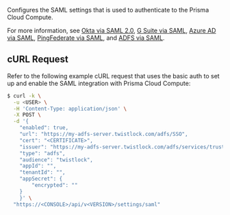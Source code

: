 Configures the SAML settings that is used to authenticate to the Prisma Cloud Compute.

For more information, see [Okta via SAML 2.0](https://docs.paloaltonetworks.com/prisma/prisma-cloud/30/prisma-cloud-compute-edition-admin/authentication/saml), [G Suite via SAML](https://docs.paloaltonetworks.com/prisma/prisma-cloud/30/prisma-cloud-compute-edition-admin/authentication/saml_google_g_suite), [Azure AD via SAML](https://docs.paloaltonetworks.com/prisma/prisma-cloud/30/prisma-cloud-compute-edition-admin/authentication/saml_azure_active_directory), [PingFederate via SAML](https://docs.paloaltonetworks.com/prisma/prisma-cloud/30/prisma-cloud-compute-edition-admin/authentication/saml_ping_federate), and [ADFS via SAML](https://docs.paloaltonetworks.com/prisma/prisma-cloud/30/prisma-cloud-compute-edition-admin/authentication/saml_active_directory_federation_services).

## cURL Request

Refer to the following example cURL request that uses the basic auth to set up and enable the SAML integration with Prisma Cloud Compute:

```bash
$ curl -k \
  -u <USER> \
  -H 'Content-Type: application/json' \
  -X POST \
  -d '{
    "enabled": true,
    "url": "https://my-adfs-server.twistlock.com/adfs/SSO",
    "cert": "<CERTIFICATE>",
    "issuer": "https://my-adfs-server.twistlock.com/adfs/services/trust",
    "type": "adfs",
    "audience": "twistlock",
    "appId": "",
    "tenantId": "",
    "appSecret": {
        "encrypted": ""
    }
    }' \
  "https://<CONSOLE>/api/v<VERSION>/settings/saml"
```
